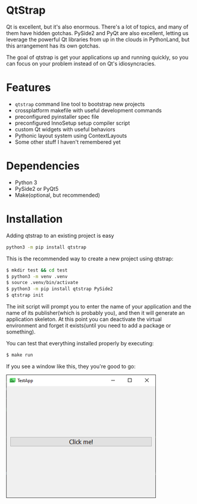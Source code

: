 # QtStrap

Qt is excellent, but it's also enormous. There's a lot of topics, and many of them have hidden gotchas. PySide2 and PyQt are also excellent, letting us leverage the powerful Qt libraries from up in the clouds in PythonLand, but this arrangement has its own gotchas. 

The goal of qtstrap is get your applications up and running quickly, so you can focus on your problem instead of on Qt's idiosyncracies.

# Features

* `qtstrap` command line tool to bootstrap new projects
* crossplatform makefile with useful development commands
* preconfigured pyinstaller spec file
* preconfigured InnoSetup setup compiler script
* custom Qt widgets with useful behaviors
* Pythonic layout system using ContextLayouts
* Some other stuff I haven't remembered yet

# Dependencies

* Python 3
* PySide2 or PyQt5
* Make(optional, but recommended)

# Installation

Adding qtstrap to an existing project is easy
```sh 
python3 -m pip install qtstrap
```

This is the recommended way to create a new project using qtstrap:
```sh
$ mkdir test && cd test
$ python3 -m venv .venv
$ source .venv/bin/activate
$ python3 -m pip install qtstrap PySide2
$ qtstrap init
```

The init script will prompt you to enter the name of your application and the name of its publisher(which is probably you), and then it will generate an application skeleton. At this point you can deactivate the virtual environment and forget it exists(until you need to add a package or something).

You can test that everything installed properly by executing:
```sh
$ make run
```
If you see a window like this, they you're good to go:

![screenshot](screenshot1.png) 

